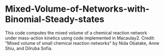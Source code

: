 # Mixed-Volume-of-Networks-with-Binomial-Steady-states
This code computes the mixed volume of a chemical reaction network under mass-action kinetics using code implemented in Macaulay2. Credit: "Mixed volume of small chemical reaction networks" by Nida Obatake, Anne Shiu, and Dilruba Sofia.
